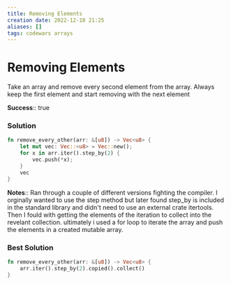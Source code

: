 ```yaml
---
title: Removing Elements
creation date: 2022-12-18 21:25
aliases: []
tags: codewars arrays
---
```

# Removing Elements
Take an array and remove every second element from the array. Always keep the first element and start removing with the next element

**Success**:: true

### Solution
```Rust 
fn remove_every_other(arr: &[u8]) -> Vec<u8> {
	let mut vec: Vec::<u8> = Vec::new();
	for x in arr.iter().step_by(2) {
		vec.push(*x);
	}
	vec
}
```

**Notes**:: Ran through a couple of different versions fighting the compiler. I orginally wanted to use the step method but later found step_by is included in the standard library and didn't need to use an external crate itertools. Then I fould with getting the elements of the iteration to collect into the revelant collection. ultimately i used a for loop to iterate the array and push the elements in a created mutable array.

### Best Solution
```Rust
fn remove_every_other(arr: &[u8]) -> Vec<u8> {
	arr.iter().step_by(2).copied().collect()
}
```